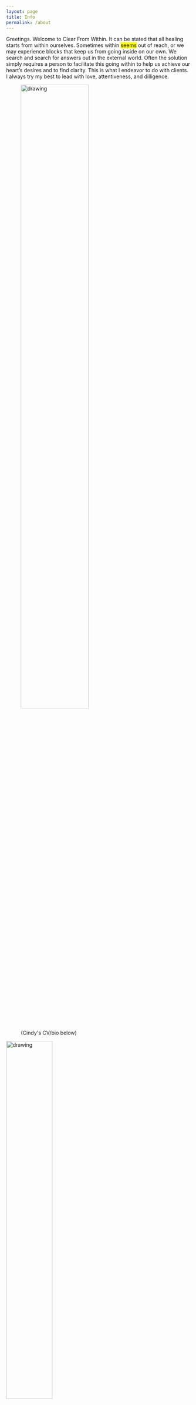 ```yaml
---
layout: page
title: Info
permalink: /about
---
```

<!-- comments -->

Greetings.  Welcome to Clear From Within. It can be stated that all healing starts from within ourselves.  Sometimes within <span style="background-color: #FFFF00">seems</span> out of reach, or we may experience blocks that keep us from going inside on our own.  We search and search for answers out in the external world.  Often the solution simply requires a person to facilitate this going within to help us achieve our heart’s desires and to find clarity.  This is what I endeavor to do with clients.  I always try my best to lead with love, attentiveness, and dilligence.

<figure>
    <img src="assets/img/CFW_Card_Cindy_Matt.PNG" alt="drawing" height="66%" width="66%"/>
    <figcaption>(Cindy's CV/bio below)</figcaption>
</figure>
<img src="assets/img/Matt_BeforeAfter.jpg" alt="drawing" height="50%" width="50%"/>
<img src="assets/img/CFW_business_card.png" alt="drawing" height="50%" width="50%"/>
My name is Matt Fairweather.  I offer a variety of services in Wellness/Health.

Services:
* QHHt (practitioner for 15yrs, Level 1 & 2 trained, both in person by the late, great author/teacher/regressionist Dolores Cannon who pioneered the technique).  This ground-breaking technique offers much clearing and Dolores herself said that one QHHt session many times may be all that is needed.  Usually clients will have an amazing healing in their first sesion and also many will have a clearer vision of their life's mission. For those that may wish or require I will also mix in a breathing intro (yoga/rebirthing) as a precursor which tends to settle the mind/body. Psst...one thing however that I've noted in working with hundreds of clients is that it is integral to stay on top of things -- we can get off track very quickly with the litany of external distractions. Dolores and many other wisdom keepers have the same message: "the here and now is all there is" -- the more we are able to put this into practice the healthier in mind/body we are.  To support you in your mission on planet Earth you may want to look into the below items (or whatever keeps you humming along to stay on top of things after your session...jusayin :). I also do integrative approaches remotely if youre not in the LA area applying much of the below modalities.
* VocalYoga (credentialed by Heather Lyle vocalyoga.com)
* Biologicx/Peptides (studying/utilizing peptides and other advanced biologics under the tutelage of doctors highly-specialized in this field. my particular interests lie with weightloss/body-sculpting/healing/wellness/mind. I have been working with clients for 5 years assisting them and working toward their goals. I operate on my own, but within a network of like-minded wellness concierges equally passionate about this field of study & practice.
* Yoga (teacher, groups and individial, as of 2019.  I practice daily myself for 20 years in areas of Ashtanga/Iyengar/Kundalini/Hatha/PowerYoga with highly advanced, serious teachers including Marla Apt, Chad Hamrin & Vinnie Marino)
* Self-enquiry/I/Isness (practicing and working with others for 16 years. Studied heavily the works of Nisargadatta Maharaj, Lester Levensen, Sri Ramana Maharshi, Tony Parsons and Robert Adams.  I also developed Abundance Course App for iOS/Android with Release Technique,LLP).  In 2016, I was teacher trained in Sedona,AZ to be a Releasing Facilitator (derivative of methods pioneered by Lester Levenson to release all emotional blocks) with teachers ordained by Lester Levenson(1909-1994) himself [CFR](https://www.facebook.com/CenterforReleasing/).  To demystify idea with Enquiry it is very simple -- questions are presented to allow for space and solutions to present themselves.
* Meditation (20 years, started with nothingness meditation and gone from there to many different modalities including Tibetan Buddhism as a student of Sherab Khandro(Ani) of Santa Monica KTC, taking refuge in the tradition of the Karmapa, Ogyen Trinley Dorje [www.kagyuoffice.org](https://www.kagyuoffice.org)
* Diet (studying foods and supplements and their benefits for 20 years -- practitioner and facilitator)
* Probiotics (locally grown, specializing in kombucha with various 2nd brewing cycles for taste, spice and health.  I grow wheat grass, kefir, rejuvelac, sprouted legumes, nuts, etc).  I also develop paleo/non-glut/keto diet friendly dishes and deserts yet I like most all foods and don't discriminate :) if it taste good I say pay attention and how does it make you REALY feel.
* Chef.  Professionally at Red Door in Bel Air, private events/dinners, as an apprentice for Chef Thea Dixon in the LA area, and for dinner parties I host at my home.  I also have a history in food servics for Marriotts in Herndon,VA & SLC, UT -- also at The Diplomat @Dulles Int'l Airport, VA. Additionally, I had a brief stint as sous chef at the world famous, 5-star Mélisse in Santa Monica, CA.
* Exercise (low impact HIiT is currently a major area of study for me)
* Stretching (practicing and helping others for 12 years)
* Tutor/Teaching (specializing k-12, behavioral interventionist w/neurodiverse students, teach math, science, and music from singing to guitar/piano/bass both privately and with Hayutin Education & Scoot Education in Los Angeles, CA)
* Software/game development (33 years professionally.  I hold a BS of computer science with a minor in mathematics from The University of Utah).  My software company is [Torrid Games](https://www.torridgames.com)
* Song writing & live performing (for 36 years). links: [Root Chakar](https://www.facebook.com/rootchakar) [Stolen Dan](https://www.instagram.com/stolendan) [Yacht Chocolate](https://www.youtube.com/watch?v=1aFV79Znb88&pp=ygUPeWFjaHQgY2hvY29sYXRl) [Chaly's Bronson](https://www.facebook.com/chalysbronson)

* {I do use a sliding scale with all of my services for those in need.  I also do 1 free QHHt session a month rn.  QHHt: $333 (in person session takes 2-4 hours with location cattered to client needs.  I do offer remote sessions with an integrative approach, however they usually vary in intensity based client's dilligence).  Group QHHt/Regressions/Enquiry/VocalYoga for 200/hr with a dynamic satsang type flow drawing inspiration from Sri Ramana Maharshi, Nisargadatta Maharaj, Dolores, Mooji, Tony Parker, Lester & Robert Adams. VocalYoga (private/group sessions): $100/hour. Meditation/Enquiry is negotiable and highly variable time-wise as every client has different needs.}

Super-Green Protien Kefir Smoothie
<img src="assets/img/MF_Smoothie.jpg" alt="drawing" height="50%" width="50%"/>
[Instagram Full Video (3min)](https://www.instagram.com/p/DKLJKM4BKU3/).

More receipes/events/musings on [Instagram](https://www.instagram.com/clearfromwithin) & [Youtube](https://www.youtube.com/@MattF_CFW)

<img src="assets/img/Cindy.jpg" alt="drawing" height="66%" width="66%"/>
Cynthia Daugherty – Holistic Wellness Coach, Animal Advocate, and Creative Professional

Cynthia Daugherty is a dynamic and deeply compassionate professional with over 25 years of experience across holistic health, animal care, fashion design, and technical sales. With a Bachelor’s degree in Business Management and CPA certification, she brings both analytical precision and heartfelt dedication to everything she does.

Cynthia’s career began in fashion, designing innovative, functional clothing for Versatile Fashions from 1996 to 2008—designs that were later cataloged at Harvard University for their cultural and artistic relevance. At the same time, her lifelong love for animals led her to begin rescuing and rehabilitating cats in 1998, a mission she continues to this day.

Her professional path also includes 22 years in sales for surface mount technology, where she created detailed proposals for 12 product lines used in factory builds. This technical and strategic role sharpened her skills in communication, project coordination, and client relations, complementing her creative and caregiving work.

Cynthia has worked as a veterinary assistant for six years, providing compassionate support for animals and their owners, and as a certified nursing assistant (CNA), caring for cancer patients for four years in clinical and home settings. She has also studied behavioral science and holistic nutrition for both humans and animals, further broadening her scope of care.

In recent years, she has become a peptide wellness and weight loss coach, guiding clients through evidence-based health protocols designed to balance hormones, support fat loss, and promote overall well-being.

Today, Cynthia brings together her wide-ranging expertise to support people and animals through personalized wellness, informed advocacy, and creative problem-solving.
<img src="assets/img/Cindy_BeforeAfter.jpg" alt="drawing" height="66%" width="66%"/>
